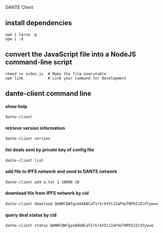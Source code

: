 DANTE Client

## install dependencies
```
npm i lerna -g
npm i -d
```

## convert the JavaScript file into a NodeJS command-line script
```
chmod +x index.js  # Make the file executable
npm link           # Link your command for development
```

## dante-client command line

#### show help
```
dante-client
```

#### retrieve version information
```
dante-client version
```

#### list deals sent by private key of config file
```
dante-client list
```

#### add file to IPFS network and send to DANTE network
```
dante-client add a.txt 1 10000 10
```

#### download file from IPFS network by cid
```
dante-client download QmNRCQWfgze6AbBCaT1rkrkV5tJ2aP4oTNPb5JZcXYywve
```

#### query deal status by cid
```
dante-client status QmNRCQWfgze6AbBCaT1rkrkV5tJ2aP4oTNPb5JZcXYywve
```